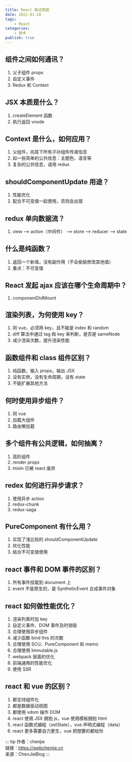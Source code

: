 ```yaml
---
title: React 面试真题
date: 2021-01-20
tags:
    - React
categories:
    - 技术
publish: true
---
```


## 组件之间如何通讯？

1. 父子组件 props
2. 自定义事件
3. Redux 和 Context

## JSX 本质是什么？

1. createElement 函数
2. 执行返回 vnode

## Context 是什么，如何应用？

1. 父组件，向其下所有子孙组件传递信息
2. 如一些简单的公共信息：主题色、语言等
3. 复杂的公共信息，请用 redux

## shouldComponentUpdate 用途？

1. 性能优化
2. 配合不可变值一起使用，否则会出错

## redux 单向数据流？

1. view ——> action（中间件） ——> store ——> reducer ——> state

## 什么是纯函数？

1. 返回一个新值，没有副作用（不会偷偷修改其他值）
2. 重点：不可变值

## React 发起 ajax 应该在哪个生命周期中？

1. componentDidMount

## 渲染列表，为何使用 key？

1. 同 vue，必须用 key，且不能是 index 和 random
2. diff 算法中通过 tag 和 key 来判断，是否是 sameNode
3. 减少渲染次数，提升渲染性能

## 函数组件和 class 组件区别？

1. 纯函数，输入 props，输出 JSX
2. 没有实例，没有生命周期，没有 state
3. 不能扩展其他方法

## 何时使用异步组件？

1. 同 vue
2. 加载大组件
3. 路由懒加载

## 多个组件有公共逻辑，如何抽离？

1.  高阶组件
2.  render props
3.  mixin 已被 react 废弃

## redex 如何进行异步请求？

1. 使用异步 action
2. redux-chunk
3. redux-saga

## PureComponent 有什么用？

1. 实现了浅比较的 shouldComponentUpdate
2. 优化性能
3. 结合不可变值使用

## react 事件和 DOM 事件的区别？

1. 所有事件挂载到 document 上
2. event 不是原生的，是 SyntheticEvent 合成事件对象

## react 如何做性能优化？

1. 渲染列表时加 key
2. 自定义事件、DOM 事件及时销毁
3. 合理使用异步组件
4. 减少函数 bind this 的次数
5. 合理使用 SCU、PureComponent 和 memo
6. 合理使用 Immutable.js
7. webpack 层面的优化
8. 前端通用的性能优化
9. 使用 SSR

## react 和 vue 的区别？

1. 都支持组件化
2. 都是数据驱动视图
3. 都使用 vdom 操作 DOM
4. react 使用 JSX 拥抱 js，vue 使用模板拥抱 html
5. react 函数式编程（setState），vue 声明式编程（data）
6. react 更多需要自力更生，vue 把想要的都给你

::: tip
作者：chenjie <br>
链接：https://webchenjie.cn <br>
来源：ChenJieBlog
:::
